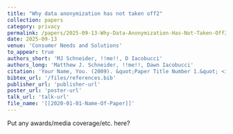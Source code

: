 ```yaml
---
title: "Why data anonymization has not taken off2"
collection: papers
category: privacy
permalink: /papers/2025-09-13-Why-Data-Anonymization-Has-Not-Taken-Off2
date: 2025-09-13
venue: 'Consumer Needs and Solutions'
to_appear: true
authors_short: 'MJ Schneider, !!me!!, D Iacobucci'
authors_long: 'Matthew J. Schneider, !!me!!, Dawn Iacobucci'
citation: 'Your Name, You. (2009). &quot;Paper Title Number 1.&quot; <i>Journal 1</i>. 1(1).'
bibtex_url: '/files/references.bib'
publisher_url: 'publisher-url'
poster_url: 'poster-url'
talk_url: 'talk-url'
file_name: '[[2020-01-01-Name-Of-Paper]]'
---
```


Put any awards/media coverage/etc. here?
